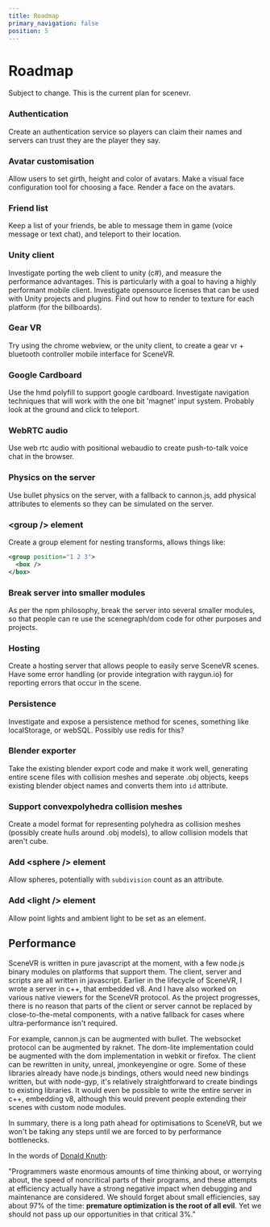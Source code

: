 ```yaml
---
title: Roadmap
primary_navigation: false
position: 5
---
```


# Roadmap

Subject to change. This is the current plan for scenevr.

### Authentication

Create an authentication service so players can claim their names and servers can trust they are the player they say.

### Avatar customisation

Allow users to set girth, height and color of avatars. Make a visual face configuration tool for choosing a face. Render a face on the avatars.

### Friend list

Keep a list of your friends, be able to message them in game (voice message or text chat), and teleport to their location.

### Unity client

Investigate porting the web client to unity (c#), and measure the performance advantages. This is particularly with a goal to having a highly performant mobile client. Investigate opensource licenses that can be used with Unity projects and plugins. Find out how to render to texture for each platform (for the billboards).

### Gear VR

Try using the chrome webview, or the unity client, to create a gear vr + bluetooth controller mobile interface for SceneVR.

### Google Cardboard

Use the hmd polyfill to support google cardboard. Investigate navigation techniques that will work with the one bit 'magnet' input system. Probably look at the ground and click to teleport.

### WebRTC audio

Use web rtc audio with positional webaudio to create push-to-talk voice chat in the browser.

### Physics on the server

Use bullet physics on the server, with a fallback to cannon.js, add physical attributes to elements so they can be simulated on the server.

### \<group /\> element

Create a group element for nesting transforms, allows things like:

```xml
<group position="1 2 3">
  <box />
</box>
```

### Break server into smaller modules

As per the npm philosophy, break the server into several smaller modules, so that people can re use the scenegraph/dom code for other purposes and projects.

### Hosting

Create a hosting server that allows people to easily serve SceneVR scenes. Have some error handling (or provide integration with raygun.io) for reporting errors that occur in the scene.

### Persistence

Investigate and expose a persistence method for scenes, something like localStorage, or webSQL. Possibly use redis for this?

### Blender exporter

Take the existing blender export code and make it work well, generating entire scene files with collision meshes and seperate .obj objects, keeps existing blender object names and converts them into `id` attribute.

### Support convexpolyhedra collision meshes

Create a model format for representing polyhedra as collision meshes (possibly create hulls around .obj models), to allow collision models that aren't cube.

### Add \<sphere /\> element

Allow spheres, potentially with `subdivision` count as an attribute.

### Add \<light /\> element

Allow point lights and ambient light to be set as an element.

## Performance

SceneVR is written in pure javascript at the moment, with a few node.js binary modules on platforms that support them. The client, server and scripts are all written in javascript. Earlier in the lifecycle of SceneVR, I wrote a server in c++, that embedded v8. And I have also worked on various native viewers for the SceneVR protocol. As the project progresses, there is no reason that parts of the client or server cannot be replaced by close-to-the-metal components, with a native fallback for cases where ultra-performance isn't required.

For example, cannon.js can be augmented with bullet. The websocket protocol can be augmented by raknet. The dom-lite implementation could be augmented with the dom implementation in webkit or firefox. The client can be rewritten in unity, unreal, jmonkeyengine or ogre. Some of these libraries already have node.js bindings, others would need new bindings written, but with node-gyp, it's relatively straightforward to create bindings to existing libraries. It would even be possible to write the entire server in c++, embedding v8, although this would prevent people extending their scenes with custom node modules.

In summary, there is a long path ahead for optimisations to SceneVR, but we won't be taking any steps until we are forced to by performance bottlenecks.

In the words of [Donald Knuth](http://c2.com/cgi/wiki?PrematureOptimization):

 "Programmers waste enormous amounts of time thinking about, or worrying about, the speed of noncritical parts of their programs, and these attempts at efficiency actually have a strong negative impact when debugging and maintenance are considered. We should forget about small efficiencies, say about 97% of the time: **premature optimization is the root of all evil**. Yet we should not pass up our opportunities in that critical 3%."
